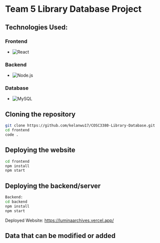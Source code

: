 # Team 5 Library Database Project


## Technologies Used:

### Frontend
- ![React](https://img.shields.io/badge/-React-61DAFB?logo=react&logoColor=white&style=flat-square) 

### Backend
- ![Node.js](https://img.shields.io/badge/-Node.js-339933?logo=node.js&logoColor=white&style=flat-square) 

### Database
- ![MySQL](https://img.shields.io/badge/-MySQL-4479A1?logo=mysql&logoColor=white&style=flat-square) 


## Cloning the repository
```bash
git clone https://github.com/kelanwu17/COSC3380-Library-Database.git
cd frontend
code .
```

## Deploying the website
```bash
cd frontend
npm install
npm start
```

## Deploying the backend/server
```bash
Backend:
cd backend
npm install
npm start
```

Deployed Website: https://luminaarchives.vercel.app/

## Data that can be modified or added


